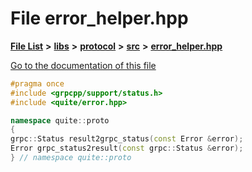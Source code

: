 

# File error\_helper.hpp

[**File List**](files.md) **>** [**libs**](dir_6719ab1f1f7655efc2fa43f7eb574fd1.md) **>** [**protocol**](dir_256d27db1e44b9b04d67f4c92d3fc698.md) **>** [**src**](dir_62c749a433f68b441b7c0425b5469d66.md) **>** [**error\_helper.hpp**](error__helper_8hpp.md)

[Go to the documentation of this file](error__helper_8hpp.md)


```C++
#pragma once
#include <grpcpp/support/status.h>
#include <quite/error.hpp>

namespace quite::proto
{
grpc::Status result2grpc_status(const Error &error);
Error grpc_status2result(const grpc::Status &error);
} // namespace quite::proto
```


